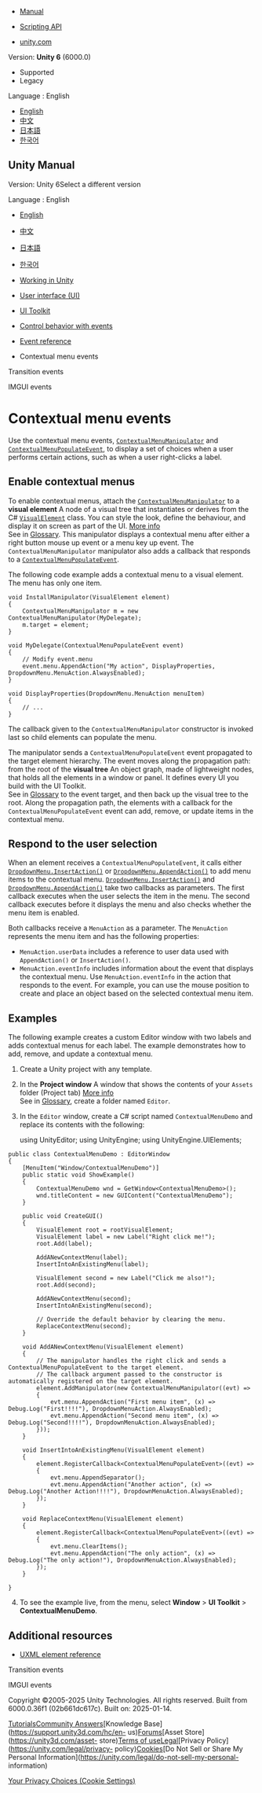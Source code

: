 [](https://docs.unity3d.com)

  * [Manual](../Manual/index.html)
  * [Scripting API](../ScriptReference/index.html)

  * [unity.com](https://unity.com/)

Version: **Unity 6** (6000.0)

  * Supported
  * Legacy

Language : English

  * [English](/Manual/UIE-contextual-menus.html)
  * [中文](/cn/current/Manual/UIE-contextual-menus.html)
  * [日本語](/ja/current/Manual/UIE-contextual-menus.html)
  * [한국어](/kr/current/Manual/UIE-contextual-menus.html)

[](https://docs.unity3d.com)

## Unity Manual

Version: Unity 6Select a different version

Language : English

  * [English](/Manual/UIE-contextual-menus.html)
  * [中文](/cn/current/Manual/UIE-contextual-menus.html)
  * [日本語](/ja/current/Manual/UIE-contextual-menus.html)
  * [한국어](/kr/current/Manual/UIE-contextual-menus.html)

  * [Working in Unity](working-in-unity.html)
  * [User interface (UI)](UIToolkits.html)
  * [UI Toolkit](UIElements.html)
  * [Control behavior with events](UIE-Events.html)
  * [Event reference](UIE-Events-Reference.html)
  * Contextual menu events

[](UIE-Transition-Events.html)

Transition events

[](UIE-IMGUI-Events.html)

IMGUI events

# Contextual menu events

Use the contextual menu events,
[`ContextualMenuManipulator`](../ScriptReference/UIElements.ContextualMenuManipulator.html)
and
[`ContextualMenuPopulateEvent`](../ScriptReference/UIElements.ContextualMenuPopulateEvent.html),
to display a set of choices when a user performs certain actions, such as when
a user right-clicks a label.

## Enable contextual menus

To enable contextual menus, attach the
[`ContextualMenuManipulator`](../ScriptReference/UIElements.ContextualMenuManipulator.html)
to a **visual element** A node of a visual tree that instantiates or derives
from the C#
[`VisualElement`](../ScriptReference/UIElements.VisualElement.html) class. You
can style the look, define the behaviour, and display it on screen as part of
the UI. [More info](UIE-VisualTree.html)  
See in [Glossary](Glossary.html#Visualelement). This manipulator displays a
contextual menu after either a right button mouse up event or a menu key up
event. The `ContextualMenuManipulator` manipulator also adds a callback that
responds to a
[`ContextualMenuPopulateEvent`](../ScriptReference/UIElements.ContextualMenuPopulateEvent.html).

The following code example adds a contextual menu to a visual element. The
menu has only one item.

    
    
    void InstallManipulator(VisualElement element)
    {
        ContextualMenuManipulator m = new ContextualMenuManipulator(MyDelegate);
        m.target = element;
    }
    
    void MyDelegate(ContextualMenuPopulateEvent event)
    {
        // Modify event.menu
        event.menu.AppendAction("My action", DisplayProperties, DropdownMenu.MenuAction.AlwaysEnabled);
    }
    
    void DisplayProperties(DropdownMenu.MenuAction menuItem)
    {
        // ...
    }
    

The callback given to the `ContextualMenuManipulator` constructor is invoked
last so child elements can populate the menu.

The manipulator sends a `ContextualMenuPopulateEvent` event propagated to the
target element hierarchy. The event moves along the propagation path: from the
root of the **visual tree** An object graph, made of lightweight nodes, that
holds all the elements in a window or panel. It defines every UI you build
with the UI Toolkit.  
See in [Glossary](Glossary.html#Visualtree) to the event target, and then back
up the visual tree to the root. Along the propagation path, the elements with
a callback for the `ContextualMenuPopulateEvent` event can add, remove, or
update items in the contextual menu.

## Respond to the user selection

When an element receives a `ContextualMenuPopulateEvent`, it calls either
[`DropdownMenu.InsertAction()`](../ScriptReference/UIElements.DropdownMenu.InsertAction.html)
or
[`DropdownMenu.AppendAction()`](../ScriptReference/UIElements.DropdownMenu.AppendAction.html)
to add menu items to the contextual menu.
[`DropdownMenu.InsertAction()`](../ScriptReference/UIElements.DropdownMenu.InsertAction.html)
and
[`DropdownMenu.AppendAction()`](../ScriptReference/UIElements.DropdownMenu.AppendAction.html)
take two callbacks as parameters. The first callback executes when the user
selects the item in the menu. The second callback executes before it displays
the menu and also checks whether the menu item is enabled.

Both callbacks receive a `MenuAction` as a parameter. The `MenuAction`
represents the menu item and has the following properties:

  * `MenuAction.userData` includes a reference to user data used with `AppendAction()` or `InsertAction()`.
  * `MenuAction.eventInfo` includes information about the event that displays the contextual menu. Use `MenuAction.eventInfo` in the action that responds to the event. For example, you can use the mouse position to create and place an object based on the selected contextual menu item.

## Examples

The following example creates a custom Editor window with two labels and adds
contextual menus for each label. The example demonstrates how to add, remove,
and update a contextual menu.

  1. Create a Unity project with any template.

  2. In the **Project window** A window that shows the contents of your `Assets` folder (Project tab) [More info](ProjectView.html)  
See in [Glossary](Glossary.html#Projectwindow), create a folder named
`Editor`.

  3. In the `Editor` window, create a C# script named `ContextualMenuDemo` and replace its contents with the following:
    
        using UnityEditor;
    using UnityEngine;
    using UnityEngine.UIElements;
    
    public class ContextualMenuDemo : EditorWindow
    {
        [MenuItem("Window/ContextualMenuDemo")]
        public static void ShowExample()
        {
            ContextualMenuDemo wnd = GetWindow<ContextualMenuDemo>();
            wnd.titleContent = new GUIContent("ContextualMenuDemo");
        }
    
        public void CreateGUI()
        {
            VisualElement root = rootVisualElement;
            VisualElement label = new Label("Right click me!");
            root.Add(label);
    
            AddANewContextMenu(label);
            InsertIntoAnExistingMenu(label);
    
            VisualElement second = new Label("Click me also!");
            root.Add(second);
    
            AddANewContextMenu(second);
            InsertIntoAnExistingMenu(second);
    
            // Override the default behavior by clearing the menu.
            ReplaceContextMenu(second);
        }
    
        void AddANewContextMenu(VisualElement element)
        {
            // The manipulator handles the right click and sends a ContextualMenuPopulateEvent to the target element.
            // The callback argument passed to the constructor is automatically registered on the target element.
            element.AddManipulator(new ContextualMenuManipulator((evt) =>
            {
                evt.menu.AppendAction("First menu item", (x) => Debug.Log("First!!!!"), DropdownMenuAction.AlwaysEnabled);
                evt.menu.AppendAction("Second menu item", (x) => Debug.Log("Second!!!!"), DropdownMenuAction.AlwaysEnabled);
            }));
        }
    
        void InsertIntoAnExistingMenu(VisualElement element)
        {
            element.RegisterCallback<ContextualMenuPopulateEvent>((evt) =>
            {
                evt.menu.AppendSeparator();
                evt.menu.AppendAction("Another action", (x) => Debug.Log("Another Action!!!!"), DropdownMenuAction.AlwaysEnabled);
            });
        }
    
        void ReplaceContextMenu(VisualElement element)
        {
            element.RegisterCallback<ContextualMenuPopulateEvent>((evt) =>
            {
                evt.menu.ClearItems();
                evt.menu.AppendAction("The only action", (x) => Debug.Log("The only action!"), DropdownMenuAction.AlwaysEnabled);
            });
        }
    
    }
    

  4. To see the example live, from the menu, select **Window** > **UI Toolkit** > **ContextualMenuDemo**. 

## Additional resources

  * [UXML element reference](UIE-ElementRef.html)

[](UIE-Transition-Events.html)

Transition events

[](UIE-IMGUI-Events.html)

IMGUI events

Copyright ©2005-2025 Unity Technologies. All rights reserved. Built from
6000.0.36f1 (02b661dc617c). Built on: 2025-01-14.

[Tutorials](https://learn.unity.com/)[Community
Answers](https://answers.unity3d.com)[Knowledge
Base](https://support.unity3d.com/hc/en-
us)[Forums](https://forum.unity3d.com)[Asset Store](https://unity3d.com/asset-
store)[Terms of
use](https://docs.unity3d.com/Manual/TermsOfUse.html)[Legal](https://unity.com/legal)[Privacy
Policy](https://unity.com/legal/privacy-
policy)[Cookies](https://unity.com/legal/cookie-policy)[Do Not Sell or Share
My Personal Information](https://unity.com/legal/do-not-sell-my-personal-
information)

[Your Privacy Choices (Cookie Settings)](javascript:void\(0\);)

